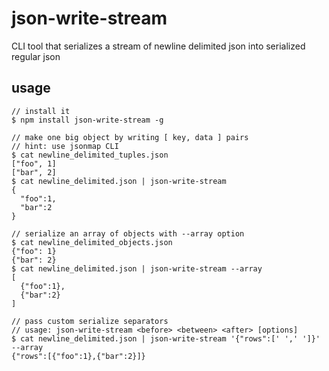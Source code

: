 # json-write-stream

CLI tool that serializes a stream of newline delimited json into serialized regular json

## usage

```
// install it
$ npm install json-write-stream -g

// make one big object by writing [ key, data ] pairs
// hint: use jsonmap CLI
$ cat newline_delimited_tuples.json
["foo", 1]
["bar", 2]
$ cat newline_delimited.json | json-write-stream
{
  "foo":1,
  "bar":2
}

// serialize an array of objects with --array option
$ cat newline_delimited_objects.json
{"foo": 1}
{"bar": 2}
$ cat newline_delimited.json | json-write-stream --array
[
  {"foo":1},
  {"bar":2}
]

// pass custom serialize separators
// usage: json-write-stream <before> <between> <after> [options]
$ cat newline_delimited.json | json-write-stream '{"rows":[' ',' ']}' --array
{"rows":[{"foo":1},{"bar":2}]}
```